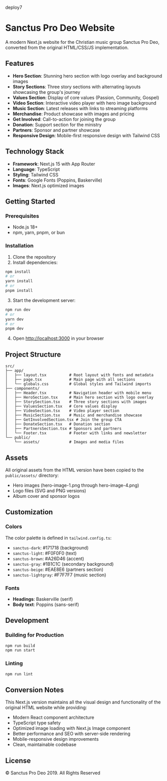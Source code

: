deploy7

# Sanctus Pro Deo Website

A modern Next.js website for the Christian music group Sanctus Pro Deo, converted from the original HTML/CSS/JS implementation.

## Features

- **Hero Section**: Stunning hero section with logo overlay and background images
- **Story Sections**: Three story sections with alternating layouts showcasing the group's journey
- **Values Section**: Display of core values (Passion, Community, Gospel)
- **Video Section**: Interactive video player with hero image background
- **Music Section**: Latest releases with links to streaming platforms
- **Merchandise**: Product showcase with images and pricing
- **Get Involved**: Call-to-action for joining the group
- **Donation**: Support section for the ministry
- **Partners**: Sponsor and partner showcase
- **Responsive Design**: Mobile-first responsive design with Tailwind CSS

## Technology Stack

- **Framework**: Next.js 15 with App Router
- **Language**: TypeScript
- **Styling**: Tailwind CSS
- **Fonts**: Google Fonts (Poppins, Baskerville)
- **Images**: Next.js optimized images

## Getting Started

### Prerequisites

- Node.js 18+ 
- npm, yarn, pnpm, or bun

### Installation

1. Clone the repository
2. Install dependencies:

```bash
npm install
# or
yarn install
# or
pnpm install
```

3. Start the development server:

```bash
npm run dev
# or
yarn dev
# or
pnpm dev
```

4. Open [http://localhost:3000](http://localhost:3000) in your browser

## Project Structure

```
src/
├── app/
│   ├── layout.tsx          # Root layout with fonts and metadata
│   ├── page.tsx            # Main page with all sections
│   └── globals.css         # Global styles and Tailwind imports
├── components/
│   ├── Header.tsx          # Navigation header with mobile menu
│   ├── HeroSection.tsx     # Main hero section with logo overlay
│   ├── StorySection.tsx    # Three story sections with images
│   ├── ValuesSection.tsx   # Core values display
│   ├── VideoSection.tsx    # Video player section
│   ├── MusicSection.tsx    # Music and merchandise showcase
│   ├── GetInvolvedSection.tsx # Join the group CTA
│   ├── DonateSection.tsx   # Donation section
│   ├── PartnersSection.tsx # Sponsors and partners
│   └── Footer.tsx          # Footer with links and newsletter
└── public/
    └── assets/             # Images and media files
```

## Assets

All original assets from the HTML version have been copied to the `public/assets/` directory:

- Hero images (hero-image-1.png through hero-image-4.png)
- Logo files (SVG and PNG versions)
- Album cover and sponsor logos

## Customization

### Colors

The color palette is defined in `tailwind.config.ts`:

- `sanctus-dark`: #171718 (background)
- `sanctus-light`: #F0F0F0 (text)
- `sanctus-brown`: #A26D46 (accent)
- `sanctus-gray`: #1B1C1C (secondary background)
- `sanctus-beige`: #EAE8E6 (partners section)
- `sanctus-lightgray`: #F7F7F7 (music section)

### Fonts

- **Headings**: Baskerville (serif)
- **Body text**: Poppins (sans-serif)

## Development

### Building for Production

```bash
npm run build
npm run start
```

### Linting

```bash
npm run lint
```

## Conversion Notes

This Next.js version maintains all the visual design and functionality of the original HTML website while providing:

- Modern React component architecture
- TypeScript type safety
- Optimized image loading with Next.js Image component
- Better performance and SEO with server-side rendering
- Mobile-responsive design improvements
- Clean, maintainable codebase

## License

© Sanctus Pro Deo 2019. All Rights Reserved
